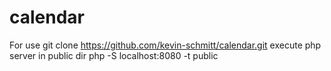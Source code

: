 # calendar
For use git clone https://github.com/kevin-schmitt/calendar.git
execute php server in public dir php -S localhost:8080 -t public
